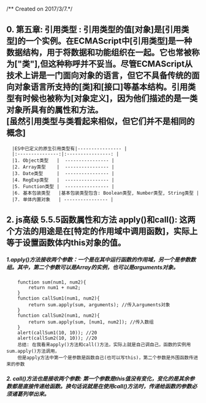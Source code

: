 /** Created on 2017/3/7.*/

## 0. 第五章: 引用类型 : 引用类型的值[对象]是[引用类型]的一个实例。在ECMAScript中[引用类型]是一种数据结构，用于将数据和功能组织在一起。它也常被称为["类"],但这种称呼并不妥当。尽管ECMAScript从技术上讲是一门面向对象的语言，但它不具备传统的面向对象语言所支持的[类]和[接口]等基本结构。引用类型有时候也被称为[对象定义]，因为他们描述的是一类对象所具有的属性和方法。<br/> [虽然引用类型与类看起来相似，但它们并不是相同的概念]
      |ES中已定义的原生引用类型有|---------------- |
      |:---------------:|:----------------: |
      |1. Object类型   |  ---------------- |
      |2. Array类型    |  ---------------- |
      |3. Date类型     |  ---------------- |
      |4. RegExp类型   |  ---------------- |
      |5. Function类型 |  ---------------- |
      |6. 基本包装类型   |基本包装类型包含: Boolean类型, Number类型, String类型 |
      |7. 单体内置对象   | ---------------- |
   


## 2. js高级 5.5.5函数属性和方法 apply()和call(): 这两个方法的用途是在[特定的作用域中调用函数]，实际上等于设置函数体内this对象的值。
  ##### 1.apply()方法接收两个参数：一个是在其中运行函数的作用域，另一个是参数数组。其中，第二个参数可以是Array的实例，也可以是arguments对象。
        function sum(num1, num2){
            return num1 + num2;
        }
        function callSum1(num1, num2){
            return sum.apply(sum, arguments); //传入arguments对象
        }
        function callSum2(num1, num2){
            return sum.apply(sum, [num1, num2]); //传入数组
        }
        alert(callSum1(10, 10)); //20
        alert(callSum2(10, 10)); //20   
        总结: 在我看来apply()方法和call()方法，实际上就是自己调自己，函数的实例用sum.apply()方法调用，
        但是apply方法中第一个是参数是函数自己(也可以写this)，第二个参数是外围函数传进来的参数     
        
  ##### 2. call()方法也是接收两个参数: 第一个参数是this值没有变化，变化的是其余参数都是直接传递给函数。换句话说就是在使用call()方法时，传递给函数的参数必须诸葛列举出来。
  
